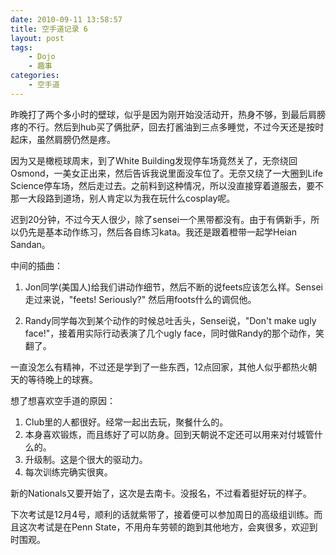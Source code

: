 ```yaml
---
date: 2010-09-11 13:58:57
title: 空手道记录 6
layout: post
tags:
    - Dojo
    - 趣事
categories:
    - 空手道
---
```

昨晚打了两个多小时的壁球，似乎是因为刚开始没活动开，热身不够，到最后肩膀疼的不行。然后到hub买了俩批萨，回去打酱油到三点多睡觉，不过今天还是按时起床，虽然肩膀仍然是疼。

因为又是橄榄球周末，到了White Building发现停车场竟然关了，无奈绕回Osmond，一美女正出来，然后告诉我说里面没车位了。无奈又绕了一大圈到Life Science停车场，然后走过去。之前料到这种情况，所以没直接穿着道服去，要不那一大段路到道场，别人肯定以为我在玩什么cosplay呢。

迟到20分钟，不过今天人很少，除了sensei一个黑带都没有。由于有俩新手，所以仍先是基本动作练习，然后各自练习kata。我还是跟着橙带一起学Heian Sandan。

中间的插曲：

1. Jon同学(美国人)给我们讲动作细节，然后不断的说feets应该怎么样。Sensei走过来说，"feets! Seriously?" 然后用foots什么的调侃他。

2. Randy同学每次到某个动作的时候总吐舌头，Sensei说，"Don't make ugly face!"，接着用实际行动表演了几个ugly face，同时做Randy的那个动作，笑翻了。

一直没怎么有精神，不过还是学到了一些东西，12点回家，其他人似乎都热火朝天的等待晚上的球赛。

想了想喜欢空手道的原因：

1. Club里的人都很好。经常一起出去玩，聚餐什么的。
2. 本身喜欢锻炼，而且练好了可以防身。回到天朝说不定还可以用来对付城管什么的。
3. 升级制。这是个很大的驱动力。
4. 每次训练完确实很爽。

新的Nationals又要开始了，这次是去南卡。没报名，不过看着挺好玩的样子。

下次考试是12月4号，顺利的话就紫带了，接着便可以参加周日的高级组训练。而且这次考试是在Penn State，不用舟车劳顿的跑到其他地方，会爽很多，欢迎到时围观。
